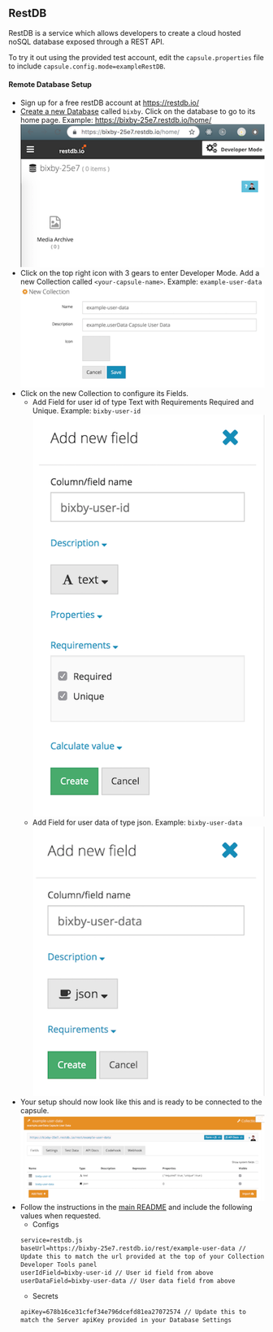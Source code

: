 ## RestDB

RestDB is a service which allows developers to create a cloud hosted noSQL
database exposed through a REST API.

To try it out using the provided test account, edit the `capsule.properties` file
to include `capsule.config.mode=exampleRestDB`.

#### Remote Database Setup

- Sign up for a free restDB account at https://restdb.io/
- [Create a new Database](https://restdb.io/account/databases/) called `bixby`. Click on the database to go to its home page. Example: https://bixby-25e7.restdb.io/home/ ![Database](./screenshots/restdb/database.png)
- Click on the top right icon with 3 gears to enter Developer Mode. Add a new Collection called `<your-capsule-name>`. Example: `example-user-data` ![New Collection](./screenshots/restdb/new_collection.png)
- Click on the new Collection to configure its Fields.
  - Add Field for user id of type Text with Requirements Required and Unique. Example: `bixby-user-id` ![Id Field](./screenshots/restdb/id_field.png)
  - Add Field for user data of type json. Example: `bixby-user-data` ![Data Field](./screenshots/restdb/data_field.png)
- Your setup should now look like this and is ready to be connected to the capsule. ![Collection](./screenshots/restdb/collection.png)
- Follow the instructions in the [main README](./README.md) and include the
following values when requested.
  - Configs
  ```
  service=restdb.js
  baseUrl=https://bixby-25e7.restdb.io/rest/example-user-data // Update this to match the url provided at the top of your Collection Developer Tools panel
  userIdField=bixby-user-id // User id field from above
  userDataField=bixby-user-data // User data field from above
  ```
  - Secrets
  ```
  apiKey=678b16ce31cfef34e796dcefd81ea27072574 // Update this to match the Server apiKey provided in your Database Settings
  ```
